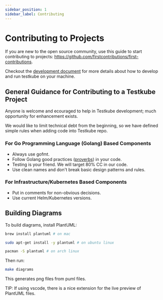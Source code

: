 ```yaml
---
sidebar_position: 1
sidebar_label: Contributing
---
```

# Contributing to Projects

If you are new to the open source community, use this guide to start contributing to projects:
<https://github.com/firstcontributions/first-contributions>.

Checkout the [development document](development/developments.md) for more details about how to develop and run testkube on your machine.

## **General Guidance for Contributing to a Testkube Project**

Anyone is welcome and ecouraged to help in Testkube development; much opportunity for enhancement exists.

We would like to limit technical debt from the beginning, so we have defined simple rules when adding code into Testkube repo.

### **For Go Programming Language (Golang) Based Components**

- Always use gofmt.
- Follow Golang good practices ([proverbs](https://go-proverbs.github.io/)) in your code.
- Testing is your friend. We will target 80% CC in our code.
- Use clean names and don't break basic design patterns and rules.

### **For Infrastructure/Kubernetes Based Components**

- Put in comments for non-obvious decisions.
- Use current Helm/Kubernetes versions.

## **Building Diagrams**

To build diagrams, install PlantUML:

```bash
brew install plantuml # on mac
```

```bash
sudo apt-get install -y plantuml # on ubuntu linux 
```

```bash
pacman -S plantuml # on arch linux
```

Then run:

```bash
make diagrams
```

This generates png files from puml files.

TIP: If using vscode, there is a nice extension for the live preview of PlantUML files.  
